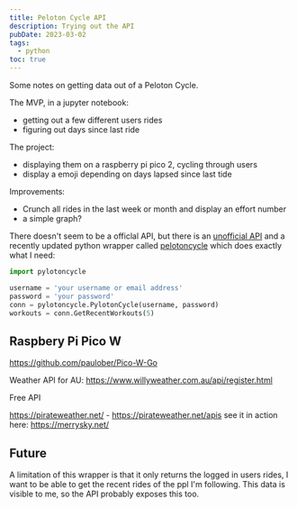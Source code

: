 ```yaml
---
title: Peloton Cycle API
description: Trying out the API
pubDate: 2023-03-02
tags:
  - python
toc: true
---
```


Some notes on getting data out of a Peloton Cycle.

The MVP, in a jupyter notebook:

- getting out a few different users rides
- figuring out days since last ride

The project:

- displaying them on a raspberry pi pico 2, cycling through users
- display a emoji depending on days lapsed since last tide

Improvements:

- Crunch all rides in the last week or month and display an effort number
- a simple graph?

There doesn't seem to be a officlal API, but there is an [unofficial API](https://app.swaggerhub.com/apis/DovOps/peloton-unofficial-api/0.3.1) and a recently updated python wrapper called [pelotoncycle](https://github.com/justmedude/pylotoncycle) which does exactly what I need:

```python
import pylotoncycle

username = 'your username or email address'
password = 'your password'
conn = pylotoncycle.PylotonCycle(username, password)
workouts = conn.GetRecentWorkouts(5)
```

## Raspbery Pi Pico W

https://github.com/paulober/Pico-W-Go

Weather API for AU:
https://www.willyweather.com.au/api/register.html

Free API

https://pirateweather.net/ - https://pirateweather.net/apis
see it in action here:
https://merrysky.net/

## Future

A limitation of this wrapper is that it only returns the logged in users rides, I want to be able to get the recent rides of the ppl I'm following. This data is visible to me, so the API probably exposes this too.
